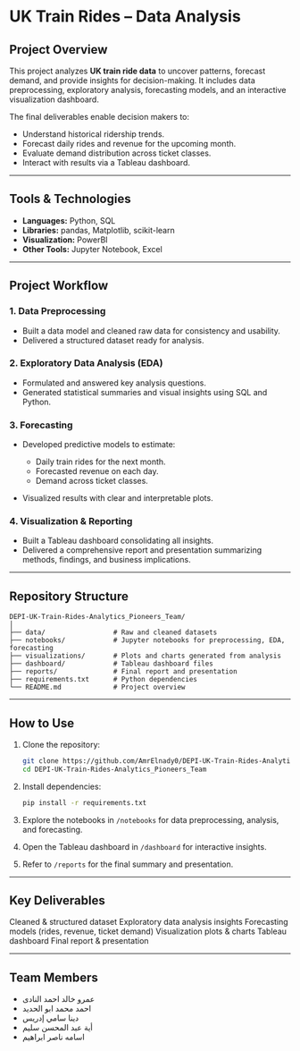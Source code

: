 # UK Train Rides – Data Analysis

##  Project Overview

This project analyzes **UK train ride data** to uncover patterns, forecast demand, and provide insights for decision-making.
It includes data preprocessing, exploratory analysis, forecasting models, and an interactive visualization dashboard.

The final deliverables enable decision makers to:

- Understand historical ridership trends.
- Forecast daily rides and revenue for the upcoming month.
- Evaluate demand distribution across ticket classes.
- Interact with results via a Tableau dashboard.

---

##  Tools & Technologies

- **Languages:** Python, SQL
- **Libraries:** pandas, Matplotlib, scikit-learn
- **Visualization:** PowerBI
- **Other Tools:** Jupyter Notebook, Excel

---

##  Project Workflow

### 1. Data Preprocessing

- Built a data model and cleaned raw data for consistency and usability.
- Delivered a structured dataset ready for analysis.

### 2. Exploratory Data Analysis (EDA)

- Formulated and answered key analysis questions.
- Generated statistical summaries and visual insights using SQL and Python.

### 3. Forecasting

- Developed predictive models to estimate:
  
  - Daily train rides for the next month.
  - Forecasted revenue on each day.
  - Demand across ticket classes.
    
- Visualized results with clear and interpretable plots.

### 4. Visualization & Reporting

- Built a Tableau dashboard consolidating all insights.
- Delivered a comprehensive report and presentation summarizing methods, findings, and business implications.

---

##  Repository Structure

```
DEPI-UK-Train-Rides-Analytics_Pioneers_Team/
│
├── data/                 # Raw and cleaned datasets
├── notebooks/            # Jupyter notebooks for preprocessing, EDA, forecasting
├── visualizations/       # Plots and charts generated from analysis
├── dashboard/            # Tableau dashboard files
├── reports/              # Final report and presentation
├── requirements.txt      # Python dependencies
└── README.md             # Project overview
```

---

##  How to Use

1. Clone the repository:

   ```bash
   git clone https://github.com/AmrElnady0/DEPI-UK-Train-Rides-Analytics_Pioneers_Team.git
   cd DEPI-UK-Train-Rides-Analytics_Pioneers_Team
   ```
2. Install dependencies:

   ```bash
   pip install -r requirements.txt
   ```
3. Explore the notebooks in `/notebooks` for data preprocessing, analysis, and forecasting.
4. Open the Tableau dashboard in `/dashboard` for interactive insights.
5. Refer to `/reports` for the final summary and presentation.

---

##  Key Deliverables

  Cleaned & structured dataset
  Exploratory data analysis insights
  Forecasting models (rides, revenue, ticket demand)
  Visualization plots & charts
  Tableau dashboard
  Final report & presentation

---

##  Team Members

* عمرو خالد احمد النادى
* احمد محمد ابو الحديد
* دينا سامي إدريس
* أية عبد المحسن سليم
* اسامه ناصر ابراهيم


